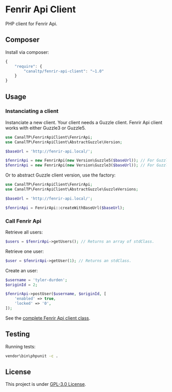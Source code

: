 Fenrir Api Client
=================

PHP client for Fenrir Api.


## Composer

Install via composer:

``` js
{
    "require": {
        "canaltp/fenrir-api-client": "~1.0"
    }
}
```


## Usage

### Instanciating a client

Instanciate a new client. Your client needs a Guzzle client.
Fenrir Api client works with either Guzzle3 or Guzzle5.

``` php
use CanalTP\FenrirApiClient\FenrirApi;
use CanalTP\FenrirApiClient\AbstractGuzzle\Version;

$baseUrl = 'http://fenrir-api.local/';

$fenrirApi = new FenrirApi(new Version\Guzzle5($baseUrl)); // For Guzzle 5
$fenrirApi = new FenrirApi(new Version\Guzzle3($baseUrl)); // For Guzzle 3
```

Or to abstract Guzzle client version, use the factory:

``` php
use CanalTP\FenrirApiClient\FenrirApi;
use CanalTP\FenrirApiClient\AbstractGuzzle\GuzzleVersions;

$baseUrl = 'http://fenrir-api.local/';

$fenrirApi = FenrirApi::createWithBaseUrl($baseUrl);
```


### Call Fenrir Api

Retrieve all users:

``` php
$users = $fenrirApi->getUsers(); // Returns an array of stdClass.
```

Retrieve one user:

``` php
$user = $fenrirApi->getUser(1); // Returns an stdClass.
```

Create an user:

``` php
$username = 'tyler-durden';
$originId = 2;

$fenrirApi->postUser($username, $originId, [
    'enabled' => true,
    'locked' => '0',
]);
```

See the [complete Fenrir Api client class](src/FenrirApi.php).


## Testing

Running tests:

``` bash
vendor\bin\phpunit -c .
```


## License

This project is under [GPL-3.0 License](LICENSE).
